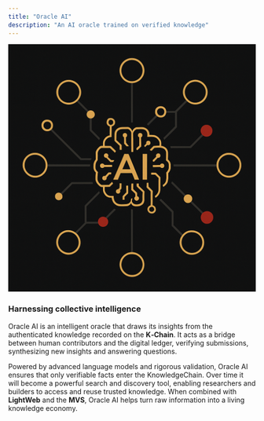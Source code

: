 ```yaml
---
title: "Oracle AI"
description: "An AI oracle trained on verified knowledge"
---
```


![Oracle AI conceptual diagram](/images/oracle-ai-diagram.png#center)

### Harnessing collective intelligence

Oracle AI is an intelligent oracle that draws its insights from the authenticated knowledge recorded on the **K‑Chain**.  It acts as a bridge between human contributors and the digital ledger, verifying submissions, synthesizing new insights and answering questions.

Powered by advanced language models and rigorous validation, Oracle AI ensures that only verifiable facts enter the KnowledgeChain.  Over time it will become a powerful search and discovery tool, enabling researchers and builders to access and reuse trusted knowledge.  When combined with **LightWeb** and the **MVS**, Oracle AI helps turn raw information into a living knowledge economy.